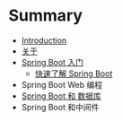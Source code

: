 # Summary

* [Introduction](README.md)
* [关于](guan-yu.md)
* [Spring Boot 入门](spring-boot-ru-men.md)
  * [快速了解 Spring Boot](spring-boot-start/spring-boot-quick-start.md)
* Spring Boot Web 编程
* [Spring Boot 和 数据库](spring-boot-data.md)
* Spring Boot 和中间件

